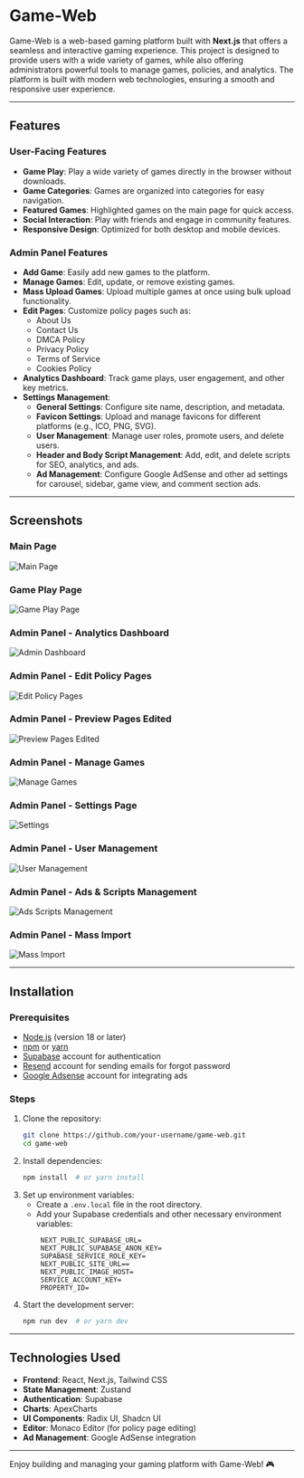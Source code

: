 # Game-Web

Game-Web is a web-based gaming platform built with **Next.js** that offers a seamless and interactive gaming experience. This project is designed to provide users with a wide variety of games, while also offering administrators powerful tools to manage games, policies, and analytics. The platform is built with modern web technologies, ensuring a smooth and responsive user experience.

---

## Features

### User-Facing Features
- **Game Play**: Play a wide variety of games directly in the browser without downloads.
- **Game Categories**: Games are organized into categories for easy navigation.
- **Featured Games**: Highlighted games on the main page for quick access.
- **Social Interaction**: Play with friends and engage in community features.
- **Responsive Design**: Optimized for both desktop and mobile devices.

### Admin Panel Features
- **Add Game**: Easily add new games to the platform.
- **Manage Games**: Edit, update, or remove existing games.
- **Mass Upload Games**: Upload multiple games at once using bulk upload functionality.
- **Edit Pages**: Customize policy pages such as:
  - About Us
  - Contact Us
  - DMCA Policy
  - Privacy Policy
  - Terms of Service
  - Cookies Policy
- **Analytics Dashboard**: Track game plays, user engagement, and other key metrics.
- **Settings Management**:
  - **General Settings**: Configure site name, description, and metadata.
  - **Favicon Settings**: Upload and manage favicons for different platforms (e.g., ICO, PNG, SVG).
  - **User Management**: Manage user roles, promote users, and delete users.
  - **Header and Body Script Management**: Add, edit, and delete scripts for SEO, analytics, and ads.
  - **Ad Management**: Configure Google AdSense and other ad settings for carousel, sidebar, game view, and comment section ads.

---

## Screenshots

### Main Page
![Main Page](https://github.com/user-attachments/assets/135e6afc-a5d8-4bfc-9bca-b7a1891f6315)

### Game Play Page
![Game Play Page](https://github.com/user-attachments/assets/d9da8fef-0996-4099-8ce9-4e6648d16f02)

### Admin Panel - Analytics Dashboard
![Admin Dashboard](https://github.com/user-attachments/assets/2c4ca45d-f6c9-4238-80f5-4a108865e735)

### Admin Panel - Edit Policy Pages
![Edit Policy Pages](https://github.com/user-attachments/assets/486d29c2-24e7-42c7-9586-dd2a83f0a131)

### Admin Panel - Preview Pages Edited
![Preview Pages Edited](https://github.com/user-attachments/assets/14ca8bca-5d48-4068-8e86-e1301c61c6b6)

### Admin Panel - Manage Games
![Manage Games](https://github.com/user-attachments/assets/e88984be-1f08-487d-a799-644118b76fac)

### Admin Panel - Settings Page
![Settings](https://github.com/user-attachments/assets/17827cfe-5b8e-4c1d-84a3-cec17b233811)

### Admin Panel - User Management
![User Management](https://github.com/user-attachments/assets/55a04377-461d-4a7e-9311-69b031368db3)

### Admin Panel - Ads & Scripts Management
![Ads   Scripts Management](https://github.com/user-attachments/assets/4f70948f-202a-430a-aad2-87399c20b0c0)

### Admin Panel - Mass Import
![Mass Import](https://github.com/user-attachments/assets/611c1abd-93cc-4a22-a012-b0c315c8ac53)

---

## Installation

### Prerequisites
- [Node.js](https://nodejs.org/) (version 18 or later)
- [npm](https://www.npmjs.com/) or [yarn](https://yarnpkg.com/)
- [Supabase](https://supabase.com/) account for authentication
- [Resend](https://resend.com/) account for sending emails for forgot password
- [Google Adsense](https://www.google.com/adsense) account for integrating ads

### Steps
1. Clone the repository:
   ```sh
   git clone https://github.com/your-username/game-web.git
   cd game-web
   ```
2. Install dependencies:
   ```sh
   npm install  # or yarn install
   ```
3. Set up environment variables:
   - Create a `.env.local` file in the root directory.
   - Add your Supabase credentials and other necessary environment variables:
     ```env
      NEXT_PUBLIC_SUPABASE_URL=
      NEXT_PUBLIC_SUPABASE_ANON_KEY=
      SUPABASE_SERVICE_ROLE_KEY=
      NEXT_PUBLIC_SITE_URL==
      NEXT_PUBLIC_IMAGE_HOST=
      SERVICE_ACCOUNT_KEY=
      PROPERTY_ID=
     ```
4. Start the development server:
   ```sh
   npm run dev  # or yarn dev
   ```
---

## Technologies Used

- **Frontend**: React, Next.js, Tailwind CSS
- **State Management**: Zustand
- **Authentication**: Supabase
- **Charts**: ApexCharts
- **UI Components**: Radix UI, Shadcn UI
- **Editor**: Monaco Editor (for policy page editing)
- **Ad Management**: Google AdSense integration

---

Enjoy building and managing your gaming platform with Game-Web! 🎮

